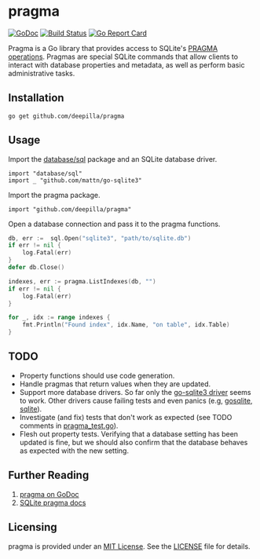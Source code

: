 # pragma

[![GoDoc](https://godoc.org/github.com/deepilla/pragma?status.svg)](https://godoc.org/github.com/deepilla/pragma)
[![Build Status](https://travis-ci.org/deepilla/pragma.svg?branch=master)](https://travis-ci.org/deepilla/pragma)
[![Go Report Card](https://goreportcard.com/badge/github.com/deepilla/pragma)](https://goreportcard.com/report/github.com/deepilla/pragma)

Pragma is a Go library that provides access to SQLite's [PRAGMA operations](https://sqlite.org/pragma.html). Pragmas are special SQLite commands that allow clients to interact with database properties and metadata, as well as perform basic administrative tasks.

## Installation

    go get github.com/deepilla/pragma

## Usage

Import the [database/sql](https://golang.org/pkg/database/sql/) package and an SQLite database driver.

    import "database/sql"
    import _ "github.com/mattn/go-sqlite3"

Import the pragma package.

    import "github.com/deepilla/pragma"

Open a database connection and pass it to the pragma functions.

```go
db, err := 	sql.Open("sqlite3", "path/to/sqlite.db")
if err != nil {
    log.Fatal(err)
}
defer db.Close()

indexes, err := pragma.ListIndexes(db, "")
if err != nil {
    log.Fatal(err)
}

for _, idx := range indexes {
    fmt.Println("Found index", idx.Name, "on table", idx.Table)
}
```

## TODO

- Property functions should use code generation.
- Handle pragmas that return values when they are updated.
- Support more database drivers. So far only the [go-sqlite3 driver](https://github.com/mattn/go-sqlite3) seems to work. Other drivers cause failing tests and even panics (e.g, [gosqlite](https://github.com/gwenn/gosqlite), [sqlite](https://github.com/rsc/sqlite)).
- Investigate (and fix) tests that don't work as expected (see TODO comments in [pragma_test.go](pragma_test.go)).
- Flesh out property tests. Verifying that a database setting has been updated is fine, but we should also confirm that the database behaves as expected with the new setting.

## Further Reading

1. [pragma on GoDoc](https://godoc.org/github.com/deepilla/pragma)
2. [SQLite pragma docs](https://sqlite.org/pragma.html)

## Licensing

pragma is provided under an [MIT License](http://choosealicense.com/licenses/mit/). See the [LICENSE](LICENSE) file for details.
